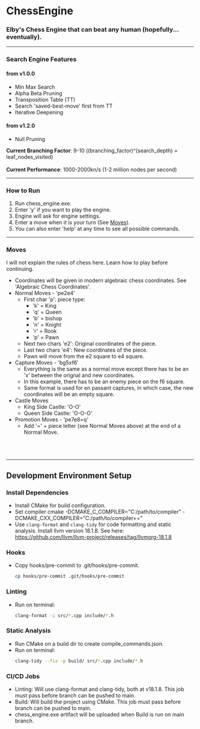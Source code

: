 # **ChessEngine**
 ### **Elby's Chess Engine that can beat any human (hopefully... eventually).**

---

### Search Engine Features
#### from v1.0.0
- Min Max Search
- Alpha Beta Pruning
- Transposition Table (TT)
- Search 'saved-best-move' first from TT
- Iterative Deepening

#### from v1.2.0
- Null Pruning

**Current Branching Factor**: 9-10 ((branching_factor)^(search_depth) = leaf_nodes_visited)
<br/><br/>
**Current Performance**: 1000-2000kn/s (1-2 million nodes per second)

----

### How to Run

1. Run chess_engine.exe.
2. Enter 'y' if you want to play the engine.
3. Engine will ask for engine settings.
4. Enter a move when it is your turn (See [Moves](#moves)).
5. You can also enter 'help' at any time to see all possible commands.

---

### Moves

  I will not explain the rules of chess here. Learn how to play before continuing.
  - Coordinates will be given in modern algebraic chess coordinates. See 'Algebraic Chess Coordinates'.
  - Normal Moves - 'pe2e4'
    - First char 'p': piece type:
      - 'k' = King
      - 'q' = Queen
      - 'b' = bishop
      - 'n' =  Knight
      - 'r' = Rook
      - 'p' = Pawn
    - Next two chars 'e2': Original coordinates of the piece.
    - Last two chars 'e4': New coordinates of the piece.
    - Pawn will move from the e2 square to e4 square.
  - Capture Moves - 'bg5xf6'
     - Everything is the same as a normal move except there has to be an 'x' between the orignal and new coordinates.
     - In this example, there has to be an enemy piece on the f6 square.
     - Same format is used for en passant captures, in which case, the new coordinates will be an empty square.
   - Castle Moves
     - King Side Castle: 'O-O'
     - Queen Side Castle: 'O-O-O'
   - Promotion Moves - 'pe7e8=q'
     - Add '=' + piece letter (see Normal Moves above) at the end of a Normal Move.
<br/><br/>
<br/><br/>

---
## **Development Environment Setup**


### Install Dependencies

   - Install CMake for build configuration.
   - Set compiler cmake -DCMAKE_C_COMPILER="C:/path/to/compiler" -DCMAKE_CXX_COMPILER="C:/path/to/compiler++"
   - Use `clang-format` and `clang-tidy` for code formatting and static analysis. Install llvm version 18.1.8. See here: https://github.com/llvm/llvm-project/releases/tag/llvmorg-18.1.8

### Hooks
  - Copy hooks/pre-commit to .git/hooks/pre-commit.
    ```bash
    cp hooks/pre-commit .git/hooks/pre-commit
    ```

### Linting
  - Run on terminal:
    ```bash
    clang-format -i src/*.cpp include/*.h
    ```

### Static Analysis

  - Run CMake on a build dir to create compile_commands.json.
  - Run on terminal:
    ```bash
    clang-tidy --fix -p build/ src/*.cpp include/*.h
    ```

### CI/CD Jobs
  - Linting: Will use clang-format and clang-tidy, both at v18.1.8. This job must pass before branch can be pushed to main.
  - Build: Will build the project using CMake. This job must pass before branch can be pushed to main.
  - chess_engine.exe artifact will be uploaded when Build is run on main branch.





